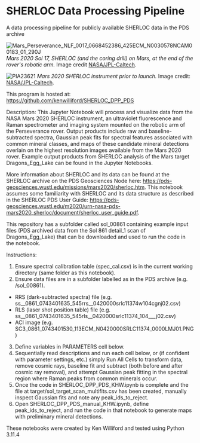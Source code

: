 # SHERLOC Data Processing Pipeline

A data processing pipeline for publicly available SHERLOC data in the PDS archive

![Mars_Perseverance_NLF_0017_0668452386_425ECM_N0030578NCAM00183_01_290J](https://github.com/kenwilliford/SHERLOC_DPP_PDS/assets/132492136/a8a93f8e-f782-403a-b590-36d92a05c6ab)
*Mars 2020 Sol 17, SHERLOC (and the coring drill) on Mars, at the end of the rover's robotic arm.* Image credit [NASA/JPL-Caltech](https://mars.nasa.gov/mars2020/multimedia/raw-images/NLF_0017_0668452386_425ECM_N0030578NCAM00183_01_290J).

![PIA23621](https://github.com/kenwilliford/SHERLOC_DPP_PDS/assets/132492136/888bbe9e-169e-4834-adbf-d4f56715243b)
*Mars 2020 SHERLOC instrument prior to launch.* Image credit: [NASA/JPL-Caltech](https://mars.nasa.gov/resources/24778/close-up-of-nasas-mars-2020-rovers-sherloc-instrument/).

This program is hosted at: https://github.com/kenwilliford/SHERLOC_DPP_PDS

Description: This Jupyter Notebook will process and visualize data from the NASA Mars 2020 SHERLOC instrument, an ultraviolet fluorescence and Raman spectrometer and imaging system mounted on the robotic arm of the Perseverance rover. Output products include raw and baseline-subtracted spectra, Gaussian peak fits for spectral features associated with common mineral classes, and maps of these candidate mineral detections overlain on the highest resolution images available from the Mars 2020 rover. Example output products from SHERLOC analysis of the Mars target Dragons_Egg_Lake can be found in the Jupyter Notebooks. 

More information about SHERLOC and its data can be found at the SHERLOC archive on the PDS Geosciences Node here: https://pds-geosciences.wustl.edu/missions/mars2020/sherloc.htm. This notebook assumes some familiarity with SHERLOC and its data structure as described in the SHERLOC PDS User Guide: https://pds-geosciences.wustl.edu/m2020/urn-nasa-pds-mars2020_sherloc/document/sherloc_user_guide.pdf.

This repository has a subfolder called sol_00861 containing example input files (PDS archived data from the Sol 861 detail_1 scan of Dragons_Egg_Lake) that can be downloaded and used to run the code in the notebook.

Instructions:

1. Ensure spectral calibration table (spec_cal.csv) is in the current working directory (same folder as this notebook).
2. Ensure data files are in a subfolder labelled as in the PDS archive (e.g. /sol_00861).
- RRS (dark-subtracted spectra) file (e.g. ss__0861_0743401635_545rrs__0420000srlc11374w104cgnj02.csv)
- RLS (laser shot position table) file (e.g. ss__0861_0743401635_545rls__0420000srlc11374_104___j02.csv)
- ACI image (e.g. SC3_0861_0743401530_113ECM_N0420000SRLC11374_0000LMJ01.PNG)
3. Define variables in PARAMETERS cell below.
4. Sequentially read descriptions and run each cell below, or (if confident with parameter settings, etc.) simply Run All Cells to transform data, remove cosmic rays, baseline fit and subtract (both before and after cosmic ray removal), and attempt Gaussian peak fitting in the spectral region where Raman peaks from common minerals occur.
5. Once the code in SHERLOC_DPP_PDS_KHW.ipynb is complete and the file at target/sol_target_scan_multifits.csv has been created, manually inspect Gaussian fits and note any peak_ids_to_reject.
6. Open SHERLOC_DPP_PDS_manual_KHW.ipynb, define peak_ids_to_reject, and run the code in that notebook to generate maps with preliminary mineral detections.

These notebooks were created by Ken Williford and tested using Python 3.11.4
